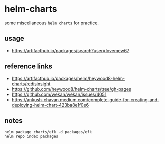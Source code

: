 # helm-charts

some miscellaneous `helm charts` for practice.

## usage

- https://artifacthub.io/packages/search?user=lovemew67

## reference links

- https://artifacthub.io/packages/helm/heywood8-helm-charts/redisinsight
- https://github.com/heywood8/helm-charts/tree/gh-pages
- https://github.com/wekan/wekan/issues/4051
- https://ankush-chavan.medium.com/complete-guide-for-creating-and-deploying-helm-chart-423ba8e1f0e6

## notes

```
helm package charts/efk -d packages/efk
helm repo index packages
```
